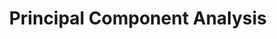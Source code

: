 ---
layout: post
is_post: on
post_url : "https://hackmd.io/@machine-learning/H1L5QCrwU"
title:  "Principal Component Analysis"
keywords: ""
categories: [machine-learning]
tags: [Coursera, Notes, Principal-Component-Analysis, PCA]
icon: fas fa-book
---